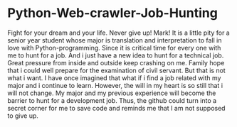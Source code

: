 # Python-Web-crawler-Job-Hunting
Fight for your dream and your life. Never give up! Mark!
It is a little pity for a senior year student whose major is translation and interpretation to fall in love with Python-programming.
Since it is critical time for every one with me to hunt for a job.
And i just have a new idea to hunt for a technical job.
Great pressure from inside and outside keep crashing on me. 
Family hope that i could well prepare for the examination of civil servant.
But that is not what i want.
I have once imagined that what if i find a job related with my major and i continue to learn.
However, the will in my heart is so still that i will not change.
My major and my previous experience will become the barrier to hunt for a development job.
Thus, the github could turn into a secret corner for me to save code and reminds me that I am not supposed to give up.
